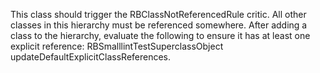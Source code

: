 This class should trigger the RBClassNotReferencedRule critic. All other classes in this hierarchy must be referenced somewhere. After adding a class to the hierarchy, evaluate the following to ensure it has at least one explicit reference:	RBSmalllintTestSuperclassObject updateDefaultExplicitClassReferences.